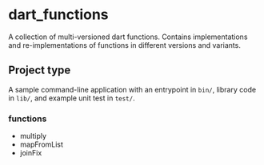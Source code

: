 # dart_functions

A collection of multi-versioned dart functions. 
Contains implementations and re-implementations of functions in different versions and variants.

## Project type

A sample command-line application with an entrypoint in `bin/`, library code
in `lib/`, and example unit test in `test/`.

### functions

* multiply
* mapFromList
* joinFix

### 